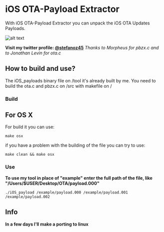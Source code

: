 # iOS OTA-Payload Extractor 


With iOS OTA-Payload Extractor you can unpack the iOS OTA Updates Payloads.

![alt text](https://raw.githubusercontent.com/Stefano45/iOS_OTA-Payload_Extractor/master/img/img.png "")

**Visit my twitter profile: [@stefanoz45](https://twitter.com/stefanoz45)**
*Thanks to Morpheus for pbzx.c and to Jonathan Levin for ota.c*

## How to build and use?

The iOS_payloads binary file on /tool it's already built by me.
You need to build the ota.c and pbzx.c on /src with makefile on /

### Build

## For OS X
For build it you can use: 

`make osx`
	
if you have a problem with the building of the file you can try to use:

`make clean && make osx`


### Use

**To use my tool in place of "example" enter the full path of the file,
like "/Users/$USER/Desktop/OTA/payload.000"**

`./iOS_payload /example/payload.000 /example/payload.001 /example/payload.002`
		
## Info
**In  a few days I'll make a porting to linux**
